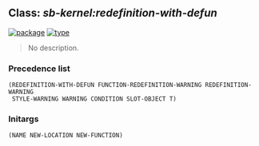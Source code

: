 ## Class: ***sb-kernel:redefinition-with-defun***
[![package](https://img.shields.io/badge/Package-SB--KERNEL-5f9ea0.svg?style=social&colorA=999999)](../) [![type](https://img.shields.io/badge/Type-Class-5f9ea0.svg?style=social&colorA=999999)](../#class) 

> No description.

### Precedence list
```
(REDEFINITION-WITH-DEFUN FUNCTION-REDEFINITION-WARNING REDEFINITION-WARNING
 STYLE-WARNING WARNING CONDITION SLOT-OBJECT T)
```
### Initargs
```
(NAME NEW-LOCATION NEW-FUNCTION)
```
